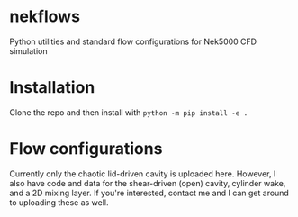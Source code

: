 # nekflows
Python utilities and standard flow configurations for Nek5000 CFD simulation

# Installation

Clone the repo and then install with `python -m pip install -e .`


# Flow configurations

Currently only the chaotic lid-driven cavity is uploaded here.  However, I also have code and data for the shear-driven (open) cavity, cylinder wake, and a 2D mixing layer.  If you're interested, contact me and I can get around to uploading these as well.
